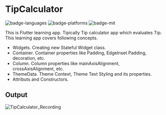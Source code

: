 # TipCalculator

![badge-languages] ![badge-platforms] ![badge-mit]

[badge-platforms]: https://img.shields.io/badge/Flutter-Cross%20Platform-red
[badge-languages]: https://img.shields.io/badge/Flutter-02569B?style=flat&logo=flutter&logoColor=white
[badge-mit]: https://img.shields.io/badge/license-MIT-blue.svg

This is Flutter learning app. Tipically Tip calculator app which evaluates Tip. This learning app covers following concepts. 

- Widgets. Creating new Stateful Widget class. 
- Container. Container properties like Padding, EdgeInset Padding, decoration, etc.
- Column. Column properties like mainAxisAlignment, crossAxisAlignment, etc.
- ThemeData. Theme Context, Theme Text Styling and its properties. 
- Attributs and Constructors.

## Output 

![TipCalculator_Recording](https://github.com/user-attachments/assets/1f4b981c-3b00-4630-a2dd-0b66f87aed35)
